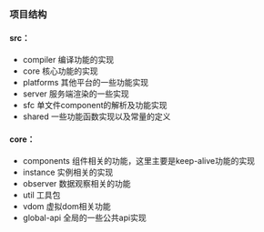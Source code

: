 ### 项目结构

#### src：
* compiler 编译功能的实现
* core 核心功能的实现
* platforms 其他平台的一些功能实现
* server 服务端渲染的一些实现
* sfc 单文件component的解析及功能实现
* shared 一些功能函数实现以及常量的定义

#### core：
* components 组件相关的功能，这里主要是keep-alive功能的实现
* instance 实例相关的实现
* observer 数据观察相关的功能
* util 工具包
* vdom 虚拟dom相关功能
* global-api 全局的一些公共api实现